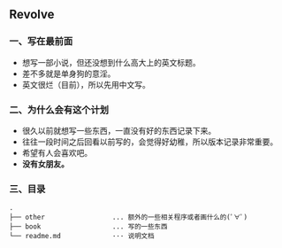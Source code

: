 ## Revolve

### 一、写在最前面

- 想写一部小说，但还没想到什么高大上的英文标题。
- 差不多就是单身狗的意淫。
- 英文很烂（目前），所以先用中文写。

### 二、为什么会有这个计划

- 很久以前就想写一些东西，一直没有好的东西记录下来。
- 往往一段时间之后回看以前写的，会觉得好幼稚，所以版本记录非常重要。
- 希望有人会喜欢吧。
- **没有女朋友。**
 
### 三、目录

```
.
├── other                 ... 额外的一些相关程序或者画什么的(ﾟ∀ﾟ)
├── book                  ... 写的一些东西
└── readme.md             ··· 说明文档
